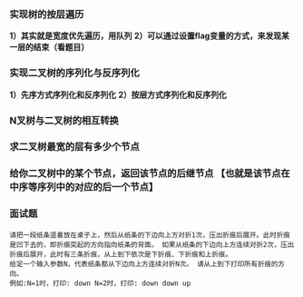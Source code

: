 ### 实现树的按层遍历
**1）其实就是宽度优先遍历，用队列**
**2）可以通过设置flag变量的方式，来发现某一层的结束（看题目）**

### 实现二叉树的序列化与反序列化
**1）先序方式序列化和反序列化**
**2）按层方式序列化和反序列化**


### N叉树与二叉树的相互转换

### 求二叉树最宽的层有多少个节点

### 给你二叉树中的某个节点，返回该节点的后继节点 【也就是该节点在中序等序列中的对应的后一个节点】


### 面试题
```text
请把一段纸条竖着放在桌子上，然后从纸条的下边向上方对折1次，压出折痕后展开。此时折痕是凹下去的，即折痕突起的方向指向纸条的背面。 如果从纸条的下边向上方连续对折2次，压出折痕后展开，此时有三条折痕，从上到下依次是下折痕、下折痕和上折痕。
给定一个输入参数N，代表纸条都从下边向上方连续对折N次。 请从上到下打印所有折痕的方向。
例如:N=1时，打印: down N=2时，打印: down down up 
```
